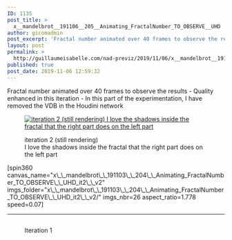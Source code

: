 ```yaml
---
ID: 1135
post_title: >
  x__mandelbrot__191106__205__Animating_FractalNumber_TO_OBSERVE__UHD
author: gicomadmin
post_excerpt: 'Fractal number animated over 40 frames to observe the results - Quality enhanced in this iteration - In this part of the experimentation, I have removed the VDB in the Houdini network'
layout: post
permalink: >
  http://guillaumeisabelle.com/nad-previz/2019/11/06/x__mandelbrot__191106__205__animating_fractalnumber_to_observe__uhd/
published: true
post_date: 2019-11-06 12:59:32
---
```

<!-- wp:paragraph -->

Fractal number animated over 40 frames to observe the results - Quality enhanced in this iteration - In this part of the experimentation, I have removed the VDB in the Houdini network

<!-- /wp:paragraph -->

<!-- wp:image {"id":1137,"linkDestination":"media"} --><figure class="wp-block-image">

<a href="http://guillaumeisabelle.com/nad-previz/wp-content/uploads/sites/19/2019/11/image-12.png" target="_blank" rel="noreferrer noopener"><img src="http://guillaumeisabelle.com/nad-previz/wp-content/uploads/sites/19/2019/11/image-12.png" alt="iteration 2 (still rendering)
I love the shadows inside the fractal that the right part does on the left part" class="wp-image-1137" /></a><figcaption>iteration 2 (still rendering)  
I love the shadows inside the fractal that the right part does on the left part</figcaption></figure> <!-- /wp:image -->

<!-- wp:more -->

<!--more-->

<!-- /wp:more -->

<!-- wp:shortcode --> [spin360 canvas_name="x\_\_mandelbrot\_\_191103\_\_204\_\_Animating_FractalNumber_TO_OBSERVE\_\_UHD_it2\_\_v2" imgs_folder="x\_\_mandelbrot\_\_191103\_\_204\_\_Animating_FractalNumber_TO_OBSERVE\_\_UHD_it2\_\_v2/" imgs_nbr=26 aspect_ratio=1.778 speed=0.07] 

<!-- /wp:shortcode -->

<!-- wp:separator -->

<hr class="wp-block-separator" />

<!-- /wp:separator -->

<!-- wp:image {"id":1136,"linkDestination":"media"} --><figure class="wp-block-image">

<a href="http://guillaumeisabelle.com/nad-previz/wp-content/uploads/sites/19/2019/11/image-11.png" target="_blank" rel="noreferrer noopener"><img src="http://guillaumeisabelle.com/nad-previz/wp-content/uploads/sites/19/2019/11/image-11.png" alt="" class="wp-image-1136" /></a><figcaption>Iteration 1  
</figcaption></figure> <!-- /wp:image -->